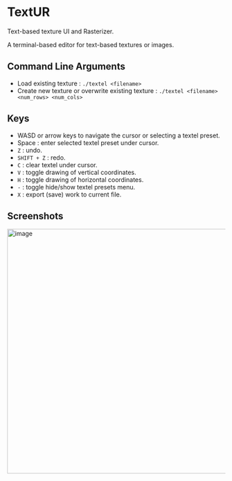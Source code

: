# TextUR

Text-based texture UI and Rasterizer.

A terminal-based editor for text-based textures or images.

## Command Line Arguments

 * Load existing texture : `./textel <filename>`
 * Create new texture or overwrite existing texture : `./textel <filename> <num_rows> <num_cols>`

## Keys

 * WASD or arrow keys to navigate the cursor or selecting a textel preset.
 * Space : enter selected textel preset under cursor.
 * `Z` : undo.
 * `SHIFT + Z` : redo.
 * `C` : clear textel under cursor.
 * `V` : toggle drawing of vertical coordinates.
 * `H` : toggle drawing of horizontal coordinates.
 * `-` : toggle hide/show textel presets menu.
 * `X` : export (save) work to current file.

## Screenshots

<img width="564" alt="image" src="https://github.com/razterizer/TextUR/assets/32767250/1628f6b5-0956-4c56-b307-13a5a4dea5e7">
